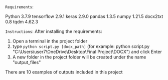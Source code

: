 
`Requirements`:

Python 3.7.9
tensorflow 2.9.1
keras 2.9.0
pandas 1.3.5
numpy 1.21.5
docx2txt 0.8
tqdm 4.62.3

`Instructions`:
After installing the requirements:
1. Open a terminal in the project folder
2. type `python script.py [docx_path]` (for example: python script.py "C:\Users\user7\OneDrive\Desktop\Final Project\DOCX") and click Enter
3. A new folder in the project folder will be created under the name "output_files"

There are 10 examples of outputs included in this project
